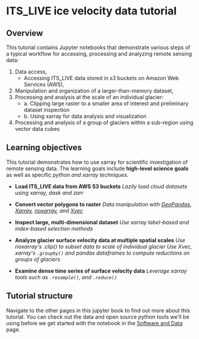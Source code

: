 # ITS_LIVE ice velocity data tutorial

## Overview

This tutorial contains Jupyter notebooks that demonstrate various steps of a typical workflow for accessing, processing and analyzing remote sensing data:
1) Data access,
    - Accessing ITS_LIVE data stored in s3 buckets on Amazon Web Services (AWS),
2) Manipulation and organization of a larger-than-memory dataset,
2) Processing and analysis at the scale of an individual glacier:
    - a. Clipping large raster to a smaller area of interest and preliminary dataset inspection
    - b. Using xarray for data analysis and visualization
3) Processing and analysis of a group of glaciers within a sub-region using vector data cubes

## Learning objectives
This tutorial demonstrates how to use xarray for scientific investigation of remote sensing data. The learning goals include **high-level science goals** as well as specific *python and xarray techniques*.

* **Load ITS_LIVE data from AWS S3 buckets**
*Lazily load cloud datasets using xarray, dask and zarr*

* **Convert vector polygons to raster**
*Data manipulation with [GeoPandas](https://geopandas.org/en/stable/), [Xarray](https://docs.xarray.dev/en/stable/), [rioxarray](https://corteva.github.io/rioxarray/stable/), and [Xvec](https://xvec.readthedocs.io/en/stable/)*

* **Inspect large, multi-dimensional dataset**
*Use xarray label-based and index-based selection methods*

* **Analyze glacier surface velocity data at multiple spatial scales**
*Use rioxarray's .clip() to subset data to scale of individual glacier*
*Use Xvec, xarray's `.groupby()` and pandas dataframes to compute reductions on groups of glaciers*

* **Examine dense time series of surface velocity data**
*Leverage xarray tools such as `.resample()`, and `.reduce()`*

## Tutorial structure
Navigate to the other pages in this jupyter book to find out more about this tutorial. You can check out the data and open source python tools we'll be using before we get started with the notebook in the [Software and Data](software_and_data.ipynb) page.

```{tableofcontents}
```
